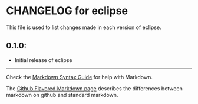 # CHANGELOG for eclipse

This file is used to list changes made in each version of eclipse.

## 0.1.0:

* Initial release of eclipse

- - -
Check the [Markdown Syntax Guide](http://daringfireball.net/projects/markdown/syntax) for help with Markdown.

The [Github Flavored Markdown page](http://github.github.com/github-flavored-markdown/) describes the differences between markdown on github and standard markdown.
